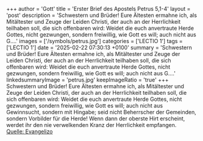 +++
author = 'Gott'
title = 'Erster Brief des Apostels Petrus 5,1-4'
layout = 'post'
description = 'Schwestern und Brüder! Eure Ältesten ermahne ich, als Mitältester und Zeuge der Leiden Christi, der auch an der Herrlichkeit teilhaben soll, die sich offenbaren wird: Weidet die euch anvertraute Herde Gottes, nicht gezwungen, sondern freiwillig, wie Gott es will; auch nicht aus G....'
images = ['/symbols/petrus.jpg']
categories = ['LECTIO 1']
tags = ['LECTIO 1']
date = '2025-02-22 07:30:13 +0100'
summary = 'Schwestern und Brüder! Eure Ältesten ermahne ich, als Mitältester und Zeuge der Leiden Christi, der auch an der Herrlichkeit teilhaben soll, die sich offenbaren wird: Weidet die euch anvertraute Herde Gottes, nicht gezwungen, sondern freiwillig, wie Gott es will; auch nicht aus G....'
linkedsummaryImage = 'petrus.jpg'
keepImageRatio = 'true'
+++
Schwestern und Brüder! Eure Ältesten ermahne ich, als Mitältester und Zeuge der Leiden Christi, der auch an der Herrlichkeit teilhaben soll, die sich offenbaren wird:
Weidet die euch anvertraute Herde Gottes, nicht gezwungen, sondern freiwillig, wie Gott es will; auch nicht aus Gewinnsucht, sondern mit Hingabe;
seid nicht Beherrscher der Gemeinden, sondern Vorbilder für die Herde!
Wenn dann der oberste Hirt erscheint, werdet ihr den nie verwelkenden Kranz der Herrlichkeit empfangen.<!--more--><br> [Quelle: Evangelizo](https://evangeliumtagfuertag.org/DE/gospel)